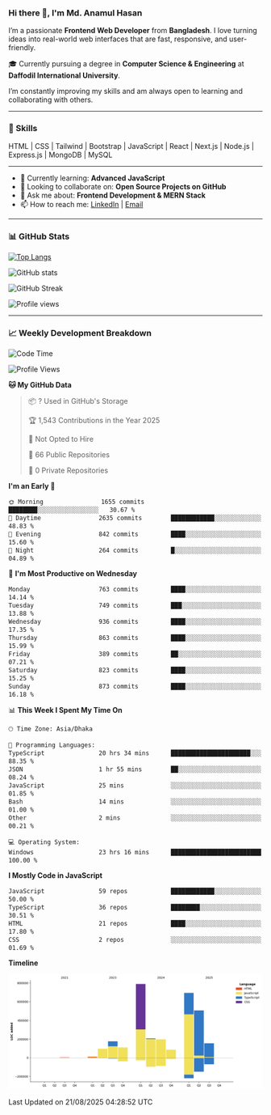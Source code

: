 ### Hi there 👋, I'm Md. Anamul Hasan

I’m a passionate **Frontend Web Developer** from **Bangladesh**. I love turning ideas into real-world web interfaces that are fast, responsive, and user-friendly.

🎓 Currently pursuing a degree in **Computer Science & Engineering** at **Daffodil International University**.

I’m constantly improving my skills and am always open to learning and collaborating with others.

---

### 🚀 Skills
HTML | CSS | Tailwind | Bootstrap | JavaScript | React | Next.js | Node.js | Express.js | MongoDB | MySQL 

---

- 🌱 Currently learning: **Advanced JavaScript**
- 👯 Looking to collaborate on: **Open Source Projects on GitHub**
- 💬 Ask me about: **Frontend Development & MERN Stack**
- 📫 How to reach me: [LinkedIn](https://www.linkedin.com/in/mdanamulhasan201) | [Email](mailto:anamulhasan3625@gmail.com)

---

### 📊 GitHub Stats

[![Top Langs](https://github-readme-stats.vercel.app/api/top-langs/?username=mdanamulhasan201&layout=compact)](https://github.com/anuraghazra/github-readme-stats)

![GitHub stats](https://github-readme-stats.vercel.app/api?username=mdanamulhasan201&show_icons=true&count_private=true&theme=tokyonight)

![GitHub Streak](https://streak-stats.demolab.com?user=mdanamulhasan201&theme=tokyonight)

![Profile views](https://gpvc.arturio.dev/mdanamulhasan201)

---

### 📈 Weekly Development Breakdown

<!--START_SECTION:waka-->
![Code Time](http://img.shields.io/badge/Code%20Time-581%20hrs%2057%20mins-blue)

![Profile Views](http://img.shields.io/badge/Profile%20Views-1-blue)

**🐱 My GitHub Data** 

> 📦 ? Used in GitHub's Storage 
 > 
> 🏆 1,543 Contributions in the Year 2025
 > 
> 🚫 Not Opted to Hire
 > 
> 📜 66 Public Repositories 
 > 
> 🔑 0 Private Repositories 
 > 
**I'm an Early 🐤** 

```text
🌞 Morning                1655 commits        ████████░░░░░░░░░░░░░░░░░   30.67 % 
🌆 Daytime                2635 commits        ████████████░░░░░░░░░░░░░   48.83 % 
🌃 Evening                842 commits         ████░░░░░░░░░░░░░░░░░░░░░   15.60 % 
🌙 Night                  264 commits         █░░░░░░░░░░░░░░░░░░░░░░░░   04.89 % 
```
📅 **I'm Most Productive on Wednesday** 

```text
Monday                   763 commits         ████░░░░░░░░░░░░░░░░░░░░░   14.14 % 
Tuesday                  749 commits         ███░░░░░░░░░░░░░░░░░░░░░░   13.88 % 
Wednesday                936 commits         ████░░░░░░░░░░░░░░░░░░░░░   17.35 % 
Thursday                 863 commits         ████░░░░░░░░░░░░░░░░░░░░░   15.99 % 
Friday                   389 commits         ██░░░░░░░░░░░░░░░░░░░░░░░   07.21 % 
Saturday                 823 commits         ████░░░░░░░░░░░░░░░░░░░░░   15.25 % 
Sunday                   873 commits         ████░░░░░░░░░░░░░░░░░░░░░   16.18 % 
```


📊 **This Week I Spent My Time On** 

```text
🕑︎ Time Zone: Asia/Dhaka

💬 Programming Languages: 
TypeScript               20 hrs 34 mins      ██████████████████████░░░   88.35 % 
JSON                     1 hr 55 mins        ██░░░░░░░░░░░░░░░░░░░░░░░   08.24 % 
JavaScript               25 mins             ░░░░░░░░░░░░░░░░░░░░░░░░░   01.85 % 
Bash                     14 mins             ░░░░░░░░░░░░░░░░░░░░░░░░░   01.00 % 
Other                    2 mins              ░░░░░░░░░░░░░░░░░░░░░░░░░   00.21 % 

💻 Operating System: 
Windows                  23 hrs 16 mins      █████████████████████████   100.00 % 
```

**I Mostly Code in JavaScript** 

```text
JavaScript               59 repos            ████████████░░░░░░░░░░░░░   50.00 % 
TypeScript               36 repos            ████████░░░░░░░░░░░░░░░░░   30.51 % 
HTML                     21 repos            ████░░░░░░░░░░░░░░░░░░░░░   17.80 % 
CSS                      2 repos             ░░░░░░░░░░░░░░░░░░░░░░░░░   01.69 % 
```



**Timeline**

![Lines of Code chart](https://raw.githubusercontent.com/mdanamulhasan201/mdanamulhasan201/main/assets/bar_graph.png)


 Last Updated on 21/08/2025 04:28:52 UTC
<!--END_SECTION:waka-->
